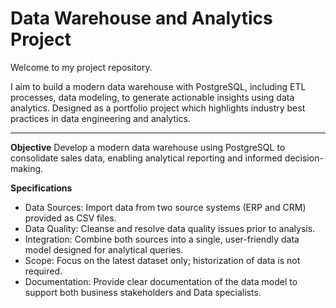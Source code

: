 # Data Warehouse and Analytics Project

Welcome to my project repository. 

I aim to build a modern data warehouse with PostgreSQL, including ETL processes, data modeling, to generate actionable insights using data analytics. Designed as a portfolio project which highlights industry best practices in data engineering and analytics. 

---

**Objective**
Develop a modern data warehouse using PostgreSQL to consolidate sales data, enabling analytical reporting and informed decision-making.

**Specifications**
- Data Sources: Import data from two source systems (ERP and CRM) provided as CSV files.
- Data Quality: Cleanse and resolve data quality issues prior to analysis.
- Integration: Combine both sources into a single, user-friendly data model designed for analytical queries. 
- Scope: Focus on the latest dataset only; historization of data is not required.
- Documentation: Provide clear documentation of the data model to support both business stakeholders and Data specialists.
